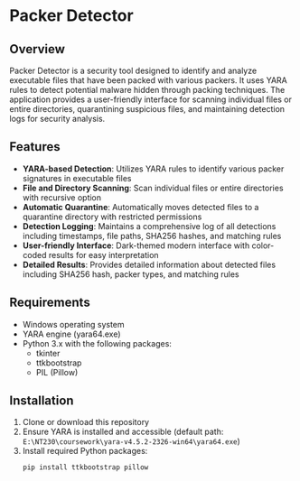 # Packer Detector

## Overview
Packer Detector is a security tool designed to identify and analyze executable files that have been packed with various packers. It uses YARA rules to detect potential malware hidden through packing techniques. The application provides a user-friendly interface for scanning individual files or entire directories, quarantining suspicious files, and maintaining detection logs for security analysis.

## Features
- **YARA-based Detection**: Utilizes YARA rules to identify various packer signatures in executable files
- **File and Directory Scanning**: Scan individual files or entire directories with recursive option
- **Automatic Quarantine**: Automatically moves detected files to a quarantine directory with restricted permissions
- **Detection Logging**: Maintains a comprehensive log of all detections including timestamps, file paths, SHA256 hashes, and matching rules
- **User-friendly Interface**: Dark-themed modern interface with color-coded results for easy interpretation
- **Detailed Results**: Provides detailed information about detected files including SHA256 hash, packer types, and matching rules

## Requirements
- Windows operating system
- YARA engine (yara64.exe)
- Python 3.x with the following packages:
  - tkinter
  - ttkbootstrap
  - PIL (Pillow)

## Installation
1. Clone or download this repository
2. Ensure YARA is installed and accessible (default path: `E:\NT230\coursework\yara-v4.5.2-2326-win64\yara64.exe`)
3. Install required Python packages:
   ```bash
   pip install ttkbootstrap pillow
   ```
